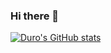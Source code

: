 ### Hi there 👋

[![Duro's GitHub stats](https://github-readme-stats.vercel.app/api?username=DuroGFX)](https://github.com/anuraghazra/github-readme-stats&theme=dark&show_icons=true)

